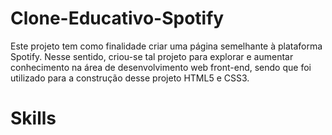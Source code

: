 # Clone-Educativo-Spotify
Este projeto tem como finalidade criar uma página semelhante à plataforma Spotify. Nesse sentido, criou-se tal projeto para explorar e aumentar conhecimento na área de desenvolvimento web front-end, sendo que foi utilizado para a construção desse projeto HTML5 e CSS3.

# Skills

